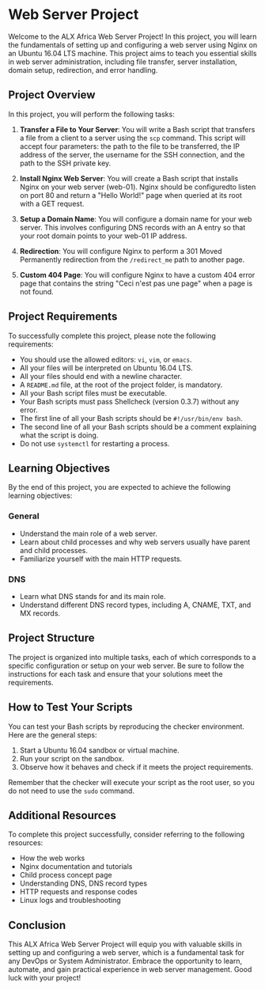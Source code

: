 # Web Server Project

Welcome to the ALX Africa Web Server Project! In this project, you will learn the fundamentals of setting up and configuring a web server using Nginx on an Ubuntu 16.04 LTS machine. This project aims to teach you essential skills in web server administration, including file transfer, server installation, domain setup, redirection, and error handling.

## Project Overview

In this project, you will perform the following tasks:

1. **Transfer a File to Your Server**: You will write a Bash script that transfers a file from a client to a server using the `scp` command. This script will accept four parameters: the path to the file to be transferred, the IP address of the server, the username for the SSH connection, and the path to the SSH private key.

2. **Install Nginx Web Server**: You will create a Bash script that installs Nginx on your web server (web-01). Nginx should be configuredto listen on port 80 and return a "Hello World!" page when queried at its root with a GET request.

3. **Setup a Domain Name**: You will configure a domain name for your web server. This involves configuring DNS records with an A entry so that your root domain points to your web-01 IP address.

4. **Redirection**: You will configure Nginx to perform a 301 Moved Permanently redirection from the `/redirect_me` path to another page.

5. **Custom 404 Page**: You will configure Nginx to have a custom 404 error page that contains the string "Ceci n'est pas une page" when a page is not found.

## Project Requirements

To successfully complete this project, please note the following requirements:

- You should use the allowed editors: `vi`, `vim`, or `emacs`.
- All your files will be interpreted on Ubuntu 16.04 LTS.
- All your files should end with a newline character.
- A `README.md` file, at the root of the project folder, is mandatory.
- All your Bash script files must be executable.
- Your Bash scripts must pass Shellcheck (version 0.3.7) without any error.
- The first line of all your Bash scripts should be `#!/usr/bin/env bash`.
- The second line of all your Bash scripts should be a comment explaining what the script is doing.
- Do not use `systemctl` for restarting a process.

## Learning Objectives

By the end of this project, you are expected to achieve the following learning objectives:

### General

- Understand the main role of a web server.
- Learn about child processes and why web servers usually have parent and child processes.
- Familiarize yourself with the main HTTP requests.

### DNS

- Learn what DNS stands for and its main role.
- Understand different DNS record types, including A, CNAME, TXT, and MX records.

## Project Structure

The project is organized into multiple tasks, each of which corresponds to a specific configuration or setup on your web server. Be sure to follow the instructions for each task and ensure that your solutions meet the requirements.

## How to Test Your Scripts

You can test your Bash scripts by reproducing the checker environment. Here are the general steps:

1. Start a Ubuntu 16.04 sandbox or virtual machine.
2. Run your script on the sandbox.
3. Observe how it behaves and check if it meets the project requirements.

Remember that the checker will execute your script as the root user, so you do not need to use the `sudo` command.

## Additional Resources

To complete this project successfully, consider referring to the following resources:

- How the web works
- Nginx documentation and tutorials
- Child process concept page
- Understanding DNS, DNS record types
- HTTP requests and response codes
- Linux logs and troubleshooting

## Conclusion

This ALX Africa Web Server Project will equip you with valuable skills in setting up and configuring a web server, which is a fundamental task for any DevOps or System Administrator. Embrace the opportunity to learn, automate, and gain practical experience in web server management. Good luck with your project!